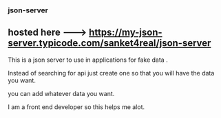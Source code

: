 ### json-server

## hosted here --->  https://my-json-server.typicode.com/sanket4real/json-server

<p>This is a json server to use in applications for fake data .</p>
<p>Instead of searching for api just create one so that you will have the data you want.</p>
<p>you can add whatever data you want.</p>
<p>I am a front end developer so this helps me alot.</p>
